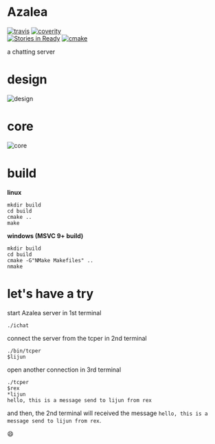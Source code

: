 # Azalea #

[![travis](https://api.travis-ci.org/duguying/Azalea.png)](https://travis-ci.org/duguying/Azalea)
[![coverity](https://scan.coverity.com/projects/1501/badge.svg)](https://scan.coverity.com/projects/1501)<br/>
[![Stories in Ready](https://badge.waffle.io/duguying/azalea.png?label=ready)](https://waffle.io/duguying/azalea)
[![cmake](http://www.cmake.org/cmake/img/CMake-logo-triangle-download.jpg)](http://www.cmake.org/)


a chatting server

# design #

![design](https://rawgithub.com/duguying/Azalea/master/docs/design.svg)

# core #
![core](https://rawgithub.com/duguying/Azalea/master/docs/core.svg)

# build #

**linux**

```shell
mkdir build
cd build
cmake ..
make
```

**windows (MSVC 9+ build)**

```shell
mkdir build
cd build
cmake -G"NMake Makefiles" ..
nmake
```

# let's have a try #

start Azalea server in 1st terminal
>
```shell
./ichat
```

connect the server from the tcper in 2nd terminal
>
```shell
./bin/tcper
$lijun
```

open another connection in 3rd terminal
>
```shell
./tcper
$rex
*lijun
hello, this is a message send to lijun from rex
```

and then, the 2nd terminal will received the message `hello, this is a message send to lijun from rex`.

:smile:


